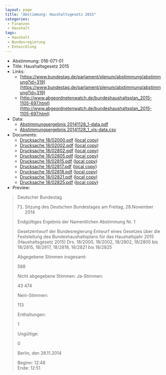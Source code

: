 ```yaml
---
layout: page
title: "Abstimmung: Haushaltsgesetz 2015"
categories:
 - Finanzen
 - Haushalt
tags:
 - Haushalt
 - Bundesregierung
 - Entwicklung
---
```


* Abstimmung: 018-071-01
* Title: Haushaltsgesetz 2015
* Links: 
    * [https://www.bundestag.de/parlament/plenum/abstimmung/abstimmung?id=319](https://www.bundestag.de/parlament/plenum/abstimmung/abstimmung?id=319)
    * [http://www.abgeordnetenwatch.de/bundeshaushaltsplan_2015-1105-697.html](http://www.abgeordnetenwatch.de/bundeshaushaltsplan_2015-1105-697.html)
* Data: 
    * [Abstimmungsergebnis 20141128_1-data.pdf](/res/abstimmungsliste/20141128_1-data.pdf)
    * [Abstimmungsergebnis 20141128_1_xls-data.csv](/res/abstimmungsliste/analyses/20141128_1_xls-data.csv)
* Documents: 
    * [Drucksache 18/02000.pdf](http://dip21.bundestag.de/dip21/btd/18/020/1802000.pdf) ([local copy](/res/abstimmungsdaten/018-071-01/1802000.pdf))
    * [Drucksache 18/02002.pdf](http://dip21.bundestag.de/dip21/btd/18/020/1802002.pdf) ([local copy](/res/abstimmungsdaten/018-071-01/1802002.pdf))
    * [Drucksache 18/02802.pdf](http://dip21.bundestag.de/dip21/btd/18/028/1802802.pdf) ([local copy](/res/abstimmungsdaten/018-071-01/1802802.pdf))
    * [Drucksache 18/02805.pdf](http://dip21.bundestag.de/dip21/btd/18/028/1802805.pdf) ([local copy](/res/abstimmungsdaten/018-071-01/1802805.pdf))
    * [Drucksache 18/02815.pdf](http://dip21.bundestag.de/dip21/btd/18/028/1802815.pdf) ([local copy](/res/abstimmungsdaten/018-071-01/1802815.pdf))
    * [Drucksache 18/02817.pdf](http://dip21.bundestag.de/dip21/btd/18/028/1802817.pdf) ([local copy](/res/abstimmungsdaten/018-071-01/1802817.pdf))
    * [Drucksache 18/02818.pdf](http://dip21.bundestag.de/dip21/btd/18/028/1802818.pdf) ([local copy](/res/abstimmungsdaten/018-071-01/1802818.pdf))
    * [Drucksache 18/02821.pdf](http://dip21.bundestag.de/dip21/btd/18/028/1802821.pdf) ([local copy](/res/abstimmungsdaten/018-071-01/1802821.pdf))
    * [Drucksache 18/02825.pdf](http://dip21.bundestag.de/dip21/btd/18/028/1802825.pdf) ([local copy](/res/abstimmungsdaten/018-071-01/1802825.pdf))
* Preview: 
> Deutscher Bundestag
> 
> 71. Sitzung des Deutschen Bundestages
> am Freitag, 28.November 2014
> 
> Endgültiges Ergebnis der Namentlichen Abstimmung Nr. 1
> 
> Gesetzentwurf der Bundesregierung
> Entwurf eines Gesetzes über die Feststellung des Bundeshaushaltsplans für das
> Haushaltsjahr 2015 (Haushaltsgesetz 2015)
> Drs. 18/2000, 18/2002, 18/2802, 18/2805 bis 18/2815, 18/2817, 18/2818, 18/2821 bis
> 18/2825
> 
> Abgegebene Stimmen insgesamt:
> 
> 588
> 
> Nicht abgegebene Stimmen:
> Ja-Stimmen:
> 
> 43
> 474
> 
> Nein-Stimmen:
> 
> 113
> 
> Enthaltungen:
> 
> 1
> 
> Ungültige:
> 
> 0
> 
> Berlin, den 28.11.2014
> 
> Beginn: 12:48  
> Ende: 12:51
